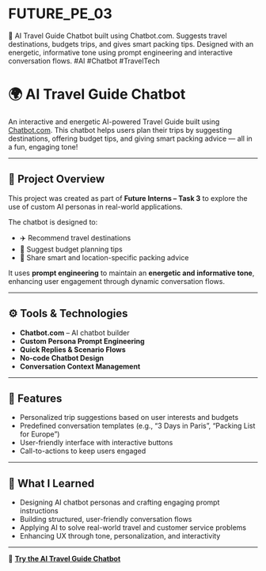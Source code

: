 # FUTURE_PE_03
🤖 AI Travel Guide Chatbot built using Chatbot.com. Suggests travel destinations, budgets trips, and gives smart packing tips. Designed with an energetic, informative tone using prompt engineering and interactive conversation flows. #AI #Chatbot #TravelTech

# 🌍 AI Travel Guide Chatbot

An interactive and energetic AI-powered Travel Guide built using [Chatbot.com](https://app.chatbot.com). This chatbot helps users plan their trips by suggesting destinations, offering budget tips, and giving smart packing advice — all in a fun, engaging tone!

---

## 🧠 Project Overview

This project was created as part of **Future Interns – Task 3** to explore the use of custom AI personas in real-world applications.

The chatbot is designed to:
- ✈️ Recommend travel destinations  
- 💸 Suggest budget planning tips  
- 🎒 Share smart and location-specific packing advice  

It uses **prompt engineering** to maintain an **energetic and informative tone**, enhancing user engagement through dynamic conversation flows.

---

## ⚙️ Tools & Technologies

- **Chatbot.com** – AI chatbot builder  
- **Custom Persona Prompt Engineering**  
- **Quick Replies & Scenario Flows**  
- **No-code Chatbot Design**  
- **Conversation Context Management**

---

## 🧳 Features

- Personalized trip suggestions based on user interests and budgets  
- Predefined conversation templates (e.g., “3 Days in Paris”, “Packing List for Europe”)  
- User-friendly interface with interactive buttons  
- Call-to-actions to keep users engaged

---

## 🚀 What I Learned

- Designing AI chatbot personas and crafting engaging prompt instructions  
- Building structured, user-friendly conversation flows  
- Applying AI to solve real-world travel and customer service problems  
- Enhancing UX through tone, personalization, and interactivity

---

🔗 **[Try the AI Travel Guide Chatbot](https://app.chatbot.com/dashboard/68b3dcf751925c00071b1540/)**



